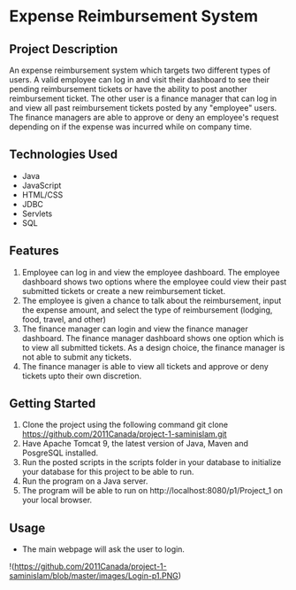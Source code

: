 # Expense Reimbursement System

## Project Description

An expense reimbursement system which targets two different types of users. A valid employee can log in and visit their dashboard to see their pending reimbursement tickets or have the ability to post another reimbursement ticket. The other user is a finance manager that can log in and view all past reimbursement tickets posted by any "employee" users. The finance managers are able to approve or deny an employee's request depending on if the expense was incurred while on company time.

## Technologies Used

* Java 
* JavaScript 
* HTML/CSS
* JDBC 
* Servlets
* SQL

## Features

1. Employee can log in and view the employee dashboard. The employee dashboard shows two options where the employee could view their past submitted tickets or create a new reimbursement ticket.
2. The employee is given a chance to talk about the reimbursement, input the expense amount, and select the type of reimbursement (lodging, food, travel, and other)
3. The finance manager can login and view the finance manager dashboard. The finance manager dashboard shows one option which is to view all submitted tickets. As a design choice, the finance manager is not able to submit any tickets.
4. The finance manager is able to view all tickets and approve or deny tickets upto their own discretion.


## Getting Started

1. Clone the project using the following command
git clone https://github.com/2011Canada/project-1-saminislam.git
2. Have Apache Tomcat 9, the latest version of Java, Maven and PosgreSQL installed.
3. Run the posted scripts in the scripts folder in your database to initialize your database for this project to be able to run.
4. Run the program on a Java server.
5. The program will be able to run on http://localhost:8080/p1/Project_1 on your local browser.

## Usage 

* The main webpage will ask the user to login. 

!(https://github.com/2011Canada/project-1-saminislam/blob/master/images/Login-p1.PNG)
